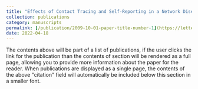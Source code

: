 ```yaml
---
title: "Effects of Contact Tracing and Self-Reporting in a Network Disease Model"
collection: publications
category: manuscripts
permalink: [/publication/2009-10-01-paper-title-number-1](https://lettersinbiomath.org/article-view.php?id=143)
date: 2022-04-18
---
```


The contents above will be part of a list of publications, if the user clicks the link for the publication than the contents of section will be rendered as a full page, allowing you to provide more information about the paper for the reader. When publications are displayed as a single page, the contents of the above "citation" field will automatically be included below this section in a smaller font.
